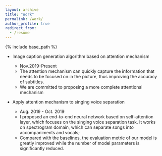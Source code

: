 ```yaml
---
layout: archive
title: "Work"
permalink: /work/
author_profile: true
redirect_from:
  - /resume
---
```


{% include base_path %}

* Image caption generation algorithm based on attention mechanism
  * Nov.2019-Present
  * The attention mechanism can quickly capture the information that needs to be focused on in the picture, thus improving the accuracy of subtitles.
  * We are committed to proposing a more complete attentional mechanism
 
 * Apply attention mechanism to singing voice separation
   * Aug. 2019 - Oct. 2019
   * I proposed an end-to-end neural network based on
self-attention layer, which focuses on the singing voice separation task. It works on spectrogram
domain, which can separate songs into accompaniments and vocals;
   * Compared with the baselines, the evaluation metric of our model is greatly improved while the
number of model parameters is significantly reduced.

  
